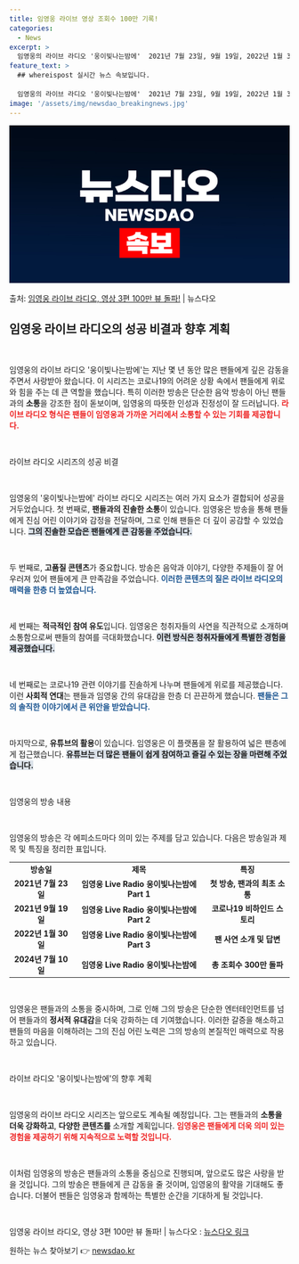 ```yaml
---
title: 임영웅 라이브 영상 조회수 100만 기록!
categories:
  - News
excerpt: >
  임영웅의 라이브 라디오 '웅이빛나는밤에'  2021년 7월 23일, 9월 19일, 2022년 1월 30일에 …
feature_text: >
  ## whereispost 실시간 뉴스 속보입니다.

  임영웅의 라이브 라디오 '웅이빛나는밤에'  2021년 7월 23일, 9월 19일, 2022년 1월 30일에 …
image: '/assets/img/newsdao_breakingnews.jpg'
---
```


![뉴스다오 속보](/assets/img/newsdao_breakingnews.jpg)

<p>출처: <a href="https://newsdao.kr/4779" rel="dofollow">임영웅 라이브 라디오, 영상 3편 100만 뷰 돌파!</a> | 뉴스다오</p>

<h2 data-ke-size="size26">임영웅 라이브 라디오의 성공 비결과 향후 계획</h2>

<p data-ke-size="size16">&nbsp;</p>

임영웅의 라이브 라디오 '웅이빛나는밤에'는 지난 몇 년 동안 많은 팬들에게 깊은 감동을 주면서 사랑받아 왔습니다. 이 시리즈는 코로나19의 어려운 상황 속에서 팬들에게 위로와 힘을 주는 데 큰 역할을 했습니다. 특히 이러한 방송은 단순한 음악 방송이 아닌 팬들과의 <b>소통</b>을 강조한 점이 돋보이며, 임영웅의 따뜻한 인성과 진정성이 잘 드러납니다. <b><span style="color: #ee2323;">라이브 라디오 형식은 팬들이 임영웅과 가까운 거리에서 소통할 수 있는 기회를 제공합니다.</span></b>

<p data-ke-size="size16">&nbsp;</p>

라이브 라디오 시리즈의 성공 비결

<p data-ke-size="size16">&nbsp;</p>

임영웅의 '웅이빛나는밤에' 라이브 라디오 시리즈는 여러 가지 요소가 결합되어 성공을 거두었습니다. 첫 번째로, <b>팬들과의 진솔한 소통</b>이 있습니다. 임영웅은 방송을 통해 팬들에게 진심 어린 이야기와 감정을 전달하며, 그로 인해 팬들은 더 깊이 공감할 수 있었습니다. <b><span style="background-color: #21538527;">그의 진솔한 모습은 팬들에게 큰 감동을 주었습니다.</span></b>

<p data-ke-size="size16">&nbsp;</p>

두 번째로, <b>고품질 콘텐츠</b>가 중요합니다. 방송은 음악과 이야기, 다양한 주제들이 잘 어우러져 있어 팬들에게 큰 만족감을 주었습니다. <b><span style="color: #1a5490;">이러한 콘텐츠의 질은 라이브 라디오의 매력을 한층 더 높였습니다.</span></b>

<p data-ke-size="size16">&nbsp;</p>

세 번째는 <b>적극적인 참여 유도</b>입니다. 임영웅은 청취자들의 사연을 직관적으로 소개하며 소통함으로써 팬들의 참여를 극대화했습니다. <b><span style="background-color: #21538527;">이런 방식은 청취자들에게 특별한 경험을 제공했습니다.</span></b>

<p data-ke-size="size16">&nbsp;</p>

네 번째로는 코로나19 관련 이야기를 진솔하게 나누며 팬들에게 위로를 제공했습니다. 이런 <b>사회적 연대</b>는 팬들과 임영웅 간의 유대감을 한층 더 끈끈하게 했습니다. <b><span style="color: #1a5490;">팬들은 그의 솔직한 이야기에서 큰 위안을 받았습니다.</span></b>

<p data-ke-size="size16">&nbsp;</p>

마지막으로, <b>유튜브의 활용</b>이 있습니다. 임영웅은 이 플랫폼을 잘 활용하여 넓은 팬층에게 접근했습니다. <b><span style="background-color: #21538527;">유튜브는 더 많은 팬들이 쉽게 참여하고 즐길 수 있는 장을 마련해 주었습니다.</span></b>

<p data-ke-size="size16">&nbsp;</p>

임영웅의 방송 내용

<p data-ke-size="size16">&nbsp;</p>

임영웅의 방송은 각 에피소드마다 의미 있는 주제를 담고 있습니다. 다음은 방송일과 제목 및 특징을 정리한 표입니다.

<table style="width: 100%; border-collapse: collapse;">
<tr>
<td style="text-align: center; height: 17px;"><b>방송일</b></td>
<td style="text-align: center; height: 17px;"><b>제목</b></td>
<td style="text-align: center; height: 17px;"><b>특징</b></td>
</tr>
<tr>
<td style="text-align: center; height: 17px;"><b>2021년 7월 23일</b></td>
<td style="text-align: center; height: 17px;"><b>임영웅 Live Radio 웅이빛나는밤에 Part 1</b></td>
<td style="text-align: center; height: 17px;"><b>첫 방송, 팬과의 최초 소통</b></td>
</tr>
<tr>
<td style="text-align: center; height: 17px;"><b>2021년 9월 19일</b></td>
<td style="text-align: center; height: 17px;"><b>임영웅 Live Radio 웅이빛나는밤에 Part 2</b></td>
<td style="text-align: center; height: 17px;"><b>코로나19 비하인드 스토리</b></td>
</tr>
<tr>
<td style="text-align: center; height: 17px;"><b>2022년 1월 30일</b></td>
<td style="text-align: center; height: 17px;"><b>임영웅 Live Radio 웅이빛나는밤에 Part 3</b></td>
<td style="text-align: center; height: 17px;"><b>팬 사연 소개 및 답변</b></td>
</tr>
<tr>
<td style="text-align: center; height: 17px;"><b>2024년 7월 10일</b></td>
<td style="text-align: center; height: 17px;"><b>임영웅 Live Radio 웅이빛나는밤에</b></td>
<td style="text-align: center; height: 17px;"><b>총 조회수 300만 돌파</b></td>
</tr>
</table>

<p data-ke-size="size16">&nbsp;</p>

임영웅은 팬들과의 소통을 중시하며, 그로 인해 그의 방송은 단순한 엔터테인먼트를 넘어 팬들과의 <b>정서적 유대감</b>을 더욱 강화하는 데 기여했습니다. 이러한 갈증을 해소하고 팬들의 마음을 이해하려는 그의 진심 어린 노력은 그의 방송의 본질적인 매력으로 작용하고 있습니다.

<p data-ke-size="size16">&nbsp;</p>

라이브 라디오 '웅이빛나는밤에'의 향후 계획

<p data-ke-size="size16">&nbsp;</p>

임영웅의 라이브 라디오 시리즈는 앞으로도 계속될 예정입니다. 그는 팬들과의 <b>소통을 더욱 강화하고</b>, <b>다양한 콘텐츠를</b> 소개할 계획입니다. <b><span style="color: #ee2323;">임영웅은 팬들에게 더욱 의미 있는 경험을 제공하기 위해 지속적으로 노력할 것입니다.</span></b>

<p data-ke-size="size16">&nbsp;</p>

이처럼 임영웅의 방송은 팬들과의 소통을 중심으로 진행되며, 앞으로도 많은 사랑을 받을 것입니다. 그의 방송은 팬들에게 큰 감동을 줄 것이며, 임영웅의 활약을 기대해도 좋습니다. 더불어 팬들은 임영웅과 함께하는 특별한 순간을 기대하게 될 것입니다. 

<p data-ke-size="size16">&nbsp;</p>

임영웅 라이브 라디오, 영상 3편 100만 뷰 돌파! | 뉴스다오  : <a href="https://newsdao.kr/4779" target="_blank">뉴스다오 링크</a> 

원하는 뉴스 찾아보기 👉 <a href="https://newsdao.kr" rel="dofollow">newsdao.kr</a>


